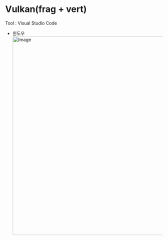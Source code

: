 # Vulkan(frag + vert)

Tool : Visual Studio Code

- 윈도우
  <img width="1244" height="636" alt="Image" src="https://github.com/user-attachments/assets/b411e6c8-5cb1-4a57-af62-034f12c1dc07" />

